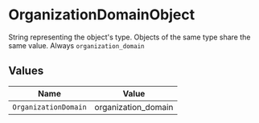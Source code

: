 # OrganizationDomainObject

String representing the object's type. Objects of the same type share the same value. Always `organization_domain`



## Values

| Name                 | Value                |
| -------------------- | -------------------- |
| `OrganizationDomain` | organization_domain  |